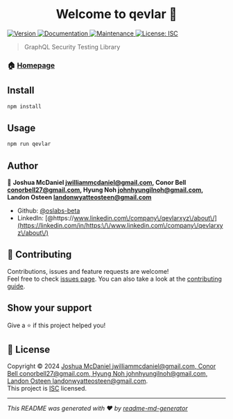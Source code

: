 <h1 align="center">Welcome to qevlar 👋</h1>
<p>
  <a href="https://www.npmjs.com/package/qevlar" target="_blank">
    <img alt="Version" src="https://img.shields.io/npm/v/qevlar.svg">
  </a>
  <a href="https://github.com/oslabs-beta/Qevlar#readme" target="_blank">
    <img alt="Documentation" src="https://img.shields.io/badge/documentation-yes-brightgreen.svg" />
  </a>
  <a href="https://github.com/oslabs-beta/Qevlar/graphs/commit-activity" target="_blank">
    <img alt="Maintenance" src="https://img.shields.io/badge/Maintained%3F-yes-green.svg" />
  </a>
  <a href="https://github.com/oslabs-beta/Qevlar/blob/master/LICENSE" target="_blank">
    <img alt="License: ISC" src="https://img.shields.io/github/license/oslabs-beta/qevlar" />
  </a>
</p>

> GraphQL Security Testing Library

### 🏠 [Homepage](qevlar.dev)

## Install

```sh
npm install
```

## Usage

```sh
npm run qevlar
```

## Author

👤 **Joshua McDaniel jwilliammcdaniel@gmail.com, Conor Bell conorbell27@gmail.com, Hyung Noh johnhyungilnoh@gmail.com, Landon Osteen landonwyatteosteen@gmail.com**

* Github: [@oslabs-beta](https://github.com/oslabs-beta)
* LinkedIn: [@https:\/\/www.linkedin.com\/company\/qevlarxyz\/about\/](https://linkedin.com/in/https:\/\/www.linkedin.com\/company\/qevlarxyz\/about\/)

## 🤝 Contributing

Contributions, issues and feature requests are welcome!<br />Feel free to check [issues page](https://github.com/oslabs-beta/Qevlar/issues). You can also take a look at the [contributing guide](https://github.com/oslabs-beta/Qevlar/blob/master/CONTRIBUTING.md).

## Show your support

Give a ⭐️ if this project helped you!

## 📝 License

Copyright © 2024 [Joshua McDaniel jwilliammcdaniel@gmail.com, Conor Bell conorbell27@gmail.com, Hyung Noh johnhyungilnoh@gmail.com, Landon Osteen landonwyatteosteen@gmail.com](https://github.com/oslabs-beta).<br />
This project is [ISC](https://github.com/oslabs-beta/Qevlar/blob/master/LICENSE) licensed.

***
_This README was generated with ❤️ by [readme-md-generator](https://github.com/kefranabg/readme-md-generator)_